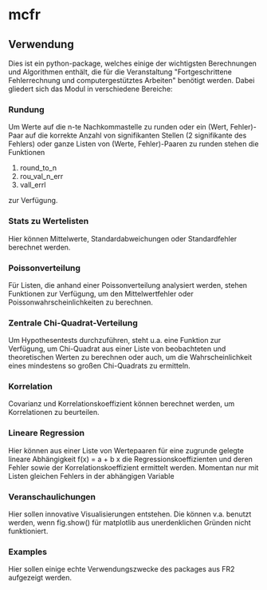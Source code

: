 # mcfr

## Verwendung
Dies ist ein python-package, welches einige der wichtigsten Berechnungen und Algorithmen enthält, die für die Veranstaltung 
"Fortgeschrittene Fehlerrechnung und computergestütztes Arbeiten" benötigt werden. Dabei gliedert sich das Modul in verschiedene Bereiche:

### Rundung
Um Werte auf die n-te Nachkommastelle zu runden oder ein (Wert, Fehler)-Paar auf die korrekte Anzahl von signifikanten 
Stellen (2 signifikante des Fehlers) oder ganze Listen von (Werte, Fehler)-Paaren zu runden stehen die Funktionen
1. round_to_n
2. rou_val_n_err
3. vall_errl

zur Verfügung.

### Stats zu Wertelisten
Hier können Mittelwerte, Standardabweichungen oder Standardfehler berechnet werden. 

### Poissonverteilung
Für Listen, die anhand einer Poissonverteilung analysiert werden, stehen Funktionen zur Verfügung,
um den Mittelwertfehler oder Poissonwahrscheinlichkeiten zu berechnen.

### Zentrale Chi-Quadrat-Verteilung
Um Hypothesentests durchzuführen, steht u.a. eine Funktion zur Verfügung, um Chi-Quadrat aus einer Liste von beobachteten 
und theoretischen Werten zu berechnen oder auch, um die Wahrscheinlichkeit eines mindestens so großen Chi-Quadrats zu ermitteln. 

### Korrelation
Covarianz und Korrelationskoeffizient können berechnet werden, um Korrelationen zu beurteilen.

### Lineare Regression
Hier können aus einer Liste von Wertepaaren für eine zugrunde gelegte lineare Abhängigkeit f(x) = a + b x 
die Regressionskoeffizienten und deren Fehler sowie der Korrelationskoeffizient ermittelt werden. 
Momentan nur mit Listen gleichen Fehlers in der abhängigen Variable

### Veranschaulichungen
Hier sollen innovative Visualisierungen entstehen. Die können v.a. benutzt werden, 
wenn fig.show() für matplotlib aus unerdenklichen Gründen nicht funktioniert.

### Examples
Hier sollen einige echte Verwendungszwecke des packages aus FR2 aufgezeigt werden. 
 